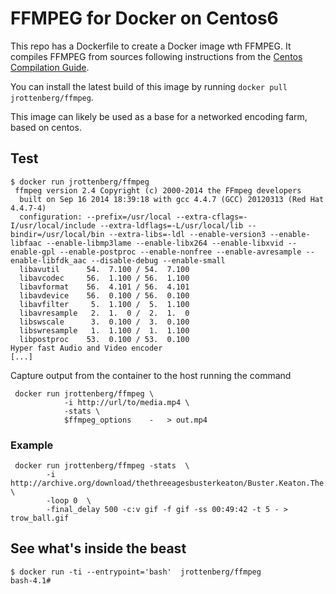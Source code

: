 FFMPEG for Docker on Centos6
============================

This repo has a Dockerfile to create a Docker image wth FFMPEG. It compiles FFMPEG from sources following instructions from the [Centos Compilation Guide](https://trac.ffmpeg.org/wiki/CompilationGuide/Centos).

You can install the latest build of this image by running `docker pull jrottenberg/ffmpeg`.

This image can likely be used as a base for a networked encoding farm, based on centos.

Test
----

```
$ docker run jrottenberg/ffmpeg
 ffmpeg version 2.4 Copyright (c) 2000-2014 the FFmpeg developers
  built on Sep 16 2014 18:39:18 with gcc 4.4.7 (GCC) 20120313 (Red Hat 4.4.7-4)
  configuration: --prefix=/usr/local --extra-cflags=-I/usr/local/include --extra-ldflags=-L/usr/local/lib --bindir=/usr/local/bin --extra-libs=-ldl --enable-version3 --enable-libfaac --enable-libmp3lame --enable-libx264 --enable-libxvid --enable-gpl --enable-postproc --enable-nonfree --enable-avresample --enable-libfdk_aac --disable-debug --enable-small
  libavutil      54.  7.100 / 54.  7.100
  libavcodec     56.  1.100 / 56.  1.100
  libavformat    56.  4.101 / 56.  4.101
  libavdevice    56.  0.100 / 56.  0.100
  libavfilter     5.  1.100 /  5.  1.100
  libavresample   2.  1.  0 /  2.  1.  0
  libswscale      3.  0.100 /  3.  0.100
  libswresample   1.  1.100 /  1.  1.100
  libpostproc    53.  0.100 / 53.  0.100
Hyper fast Audio and Video encoder
[...]
```

Capture output from the container to the host running the command

```
 docker run jrottenberg/ffmpeg \
            -i http://url/to/media.mp4 \
            -stats \
            $ffmpeg_options    -   > out.mp4
```

### Example

```
 docker run jrottenberg/ffmpeg -stats  \
        -i http://archive.org/download/thethreeagesbusterkeaton/Buster.Keaton.The.Three.Ages.ogv \
        -loop 0  \
        -final_delay 500 -c:v gif -f gif -ss 00:49:42 -t 5 - > trow_ball.gif
```

See what's inside the beast
---------------------------

```
$ docker run -ti --entrypoint='bash'  jrottenberg/ffmpeg
bash-4.1#
```
